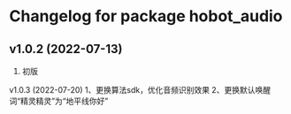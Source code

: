 # Changelog for package hobot_audio

v1.0.2 (2022-07-13)
------------------
1. 初版

v1.0.3 (2022-07-20)
1、更换算法sdk，优化音频识别效果
2、更换默认唤醒词“精灵精灵”为“地平线你好”
